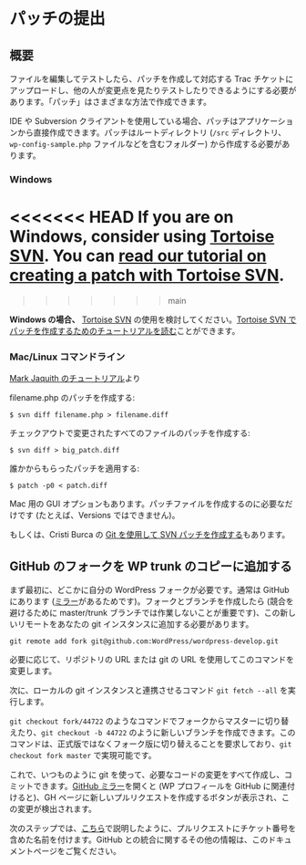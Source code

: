 <!--
# Submitting a Patch
-->

# パッチの提出

<!--
## Overview
-->

## 概要

<!--
Once you’ve edited the file and tested it, you need to create a patch and upload it to the corresponding Trac ticket so other people can see and test the changes. You can create a *patch* a number of ways.
-->

ファイルを編集してテストしたら、パッチを作成して対応する Trac チケットにアップロードし、他の人が変更点を見たりテストしたりできるようにする必要があります。「パッチ」はさまざまな方法で作成できます。

<!--
When using an IDE or a Subversion client a patch can be created directly by the application. The patch should be created from the root directory (the folder that contains the `/src` directory, the `wp-config-sample.php` file, etc.).
-->

IDE や Subversion クライアントを使用している場合、パッチはアプリケーションから直接作成できます。パッチはルートディレクトリ (`/src` ディレクトリ、`wp-config-sample.php` ファイルなどを含むフォルダー) から作成する必要があります。

### Windows

<<<<<<< HEAD
**If you are on Windows,** consider using [Tortoise SVN](http://tortoisesvn.net/). You can [read our tutorial on creating a patch with Tortoise SVN](https://make.wordpress.org/core/handbook/tutorials/working-with-patches/#creating-a-patch-with-tortoisesvn).
=======
<!--
**If you are on Windows,** consider using [Tortoise SVN](http://tortoisesvn.net/). You can [read our tutorial on creating a patch with Tortoise SVN](https://make.wordpress.org/core/handbook/tutorials/working-with-patches/#creating-a-patch-with-tortoisesvn).
-->
>>>>>>> main

**Windows の場合、** [Tortoise SVN](http://tortoisesvn.net/) の使用を検討してください。[Tortoise SVN でパッチを作成するためのチュートリアルを読む](https://ja.wordpress.org/team/handbook/core/tutorials/working-with-patches/#creating-a-patch-with-tortoisesvn)ことができます。

<!--
### Mac/Linux Command Line
-->

### Mac/Linux コマンドライン

<!--
From [Mark Jaquith’s Tutorial](http://markjaquith.wordpress.com/2005/11/02/my-wordpress-toolbox/)
-->

[Mark Jaquith のチュートリアル](http://markjaquith.wordpress.com/2005/11/02/my-wordpress-toolbox/)より

<!--
Make a patch, for filename.php:
-->

filename.php のパッチを作成する:

`$ svn diff filename.php > filename.diff`

<!--
Make a patch for all files modified in the checkout:
-->

チェックアウトで変更されたすべてのファイルのパッチを作成する:

`$ svn diff > big_patch.diff`

<!--
Apply a patch from someone else:
-->

誰かからもらったパッチを適用する:

`$ patch -p0 < patch.diff`

<!--
There are some GUI options for the Mac, as well — you just need it to create patch files (Versions cannot, for example).
-->

Mac 用の GUI オプションもあります。パッチファイルを作成するのに必要なだけです (たとえば、Versions ではできません)。

<!--
Also: [creating SVN patches using Git](http://scribu.net/wordpress/svn-patches-from-git.html), from Cristi Burca.
-->

もしくは、Cristi Burca の [Git を使用して SVN パッチを作成する](http://scribu.net/wordpress/svn-patches-from-git.html)もあります。

<!--
## Adding your GitHub fork to your WP trunk copy
-->

## GitHub のフォークを WP trunk のコピーに追加する

<!--
First of all you need your own WordPress fork somewhere, usually on GitHub (also because there is the [mirror](http://github.com/wordpress/wordpress-develop)). After creating a fork, a branch (is important to not work on the master/trunk branch to avoid conflicts) you need to add this new remote to your git instance.
-->

まず最初に、どこかに自分の WordPress フォークが必要です。通常は GitHub にあります ([ミラー](http://github.com/wordpress/wordpress-develop)があるためです)。フォークとブランチを作成したら (競合を避けるために master/trunk ブランチでは作業しないことが重要です)、この新しいリモートをあなたの git インスタンスに追加する必要があります。

`git remote add fork git@github.com:WordPress/wordpress-develop.git`

<!--
Change in this command with the repo url or the git url as you prefer
-->

必要に応じて、リポジトリの URL または git の URL を使用してこのコマンドを変更します。

<!--
Now it is time to a command to align your local git instance `git fetch --all`
-->

次に、ローカルの git インスタンスと連携させるコマンド `git fetch --all` を実行します。

<!--
Now you are able to switch to a master from your fork with this command as example `git checkout fork/44722` or create a new branch like `git checkout -b 44722`, this command require to switch to the fork instead of the official version and you can achieve it with `git checkout fork master`.
-->

`git checkout fork/44722` のようなコマンドでフォークからマスターに切り替えたり、`git checkout -b 44722` のように新しいブランチを作成できます。このコマンドは、正式版ではなくフォーク版に切り替えることを要求しており、`git checkout fork master` で実現可能です。

<!--
Now you can use as usual git and create all the code changes that you need, commit and so on. If you open now the [GitHub mirror](https://github.com/wordpress/wordpress-develop) (and you associated your WP profile to GitHub) you get a on the GH page a button to create a new pull request because it detected this change.
-->

これで、いつものように git を使って、必要なコードの変更をすべて作成し、コミットできます。[GitHub ミラー](https://github.com/wordpress/wordpress-develop)を開くと (WP プロフィールを GitHub に関連付けると)、GH ページに新しいプルリクエストを作成するボタンが表示され、この変更が検出されます。

<!--
The next step is to add a name to the pull request that need to include the ticket number as explained [here](https://make.wordpress.org/core/handbook/contribute/git/github-pull-requests-for-code-review/). For other information about GitHub integration check this documentation page.
-->

次のステップでは、[こちら](https://ja.wordpress.org/team/handbook/core/contribute/git/github-pull-requests-for-code-review/)で説明したように、プルリクエストにチケット番号を含めた名前を付けます。GitHub との統合に関するその他の情報は、このドキュメントページをご覧ください。
